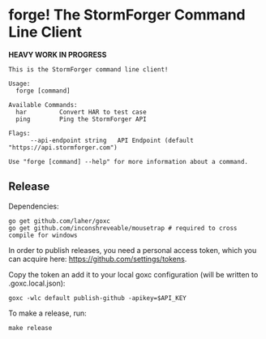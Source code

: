 # forge! The StormForger Command Line Client

**HEAVY WORK IN PROGRESS**

```
This is the StormForger command line client!

Usage:
  forge [command]

Available Commands:
  har         Convert HAR to test case
  ping        Ping the StormForger API

Flags:
      --api-endpoint string   API Endpoint (default "https://api.stormforger.com")

Use "forge [command] --help" for more information about a command.
```


## Release

Dependencies:

```
go get github.com/laher/goxc
go get github.com/inconshreveable/mousetrap # required to cross compile for windows
```

In order to publish releases, you need a personal access token, which you can acquire here: https://github.com/settings/tokens.

Copy the token an add it to your local goxc configuration (will be written to .goxc.local.json):

```
goxc -wlc default publish-github -apikey=$API_KEY
```

To make a release, run:

```
make release
```
